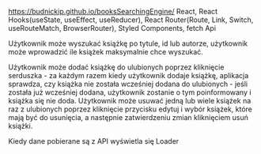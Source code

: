 https://budnickip.github.io/booksSearchingEngine/
React, React Hooks(useState, useEffect, useReducer), React Router(Route, Link, Switch, useRouteMatch, BrowserRouter), Styled Components, fetch Api

Użytkownik może wyszukać książkę po tytule, id lub autorze, użytkownik może wprowadzić ile książek maksymalnie chce wyszukać.

Użytkownik może dodać książkę do ulubionych poprzez kliknięcie serduszka - za każdym razem kiedy użytkownik dodaje książkę, aplikacja sprawdza, czy książka nie została wcześniej dodana do ulubionych - jeśli została już wcześniej dodana, użytkownik zostanie o tym poinformowany i książka się nie doda.
Użytkownik może usuwać jedną lub wiele książek na raz z ulubionych poprzez kliknięcie przycisku edytuj i wybór książek, które mają być do usunięcia, a następnie zatwierdzeniu zmian kliknięciem usuń książki.

Kiedy dane pobierane są z API wyświetla się Loader